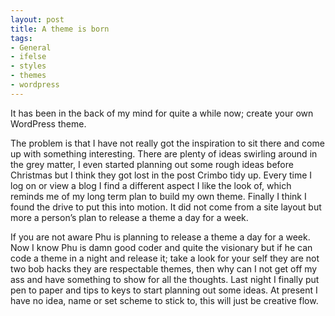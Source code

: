 ```yaml
---
layout: post
title: A theme is born
tags:
- General
- ifelse
- styles
- themes
- wordpress
---
```



It has been in the back of my mind for quite a while now; create your own WordPress theme.

The problem is that I have not really got the inspiration to sit there and come up with something interesting. There are plenty of ideas swirling around in the grey matter, I even started planning out some rough ideas before Christmas but I think they got lost in the post Crimbo tidy up.
Every time I log on or view a blog I find a different aspect I like the look of, which reminds me of my long term plan to build my own theme. Finally I think I found the drive to put this into motion. It did not come from a site layout but more a person’s plan to release a theme a day for a week.

If you are not aware Phu is planning to release a theme a day for a week. Now I know Phu is damn good coder and quite the visionary but if he can code a theme in a night and release it; take a look for your self they are not two bob hacks they are respectable themes, then why can I not get off my ass and have something to show for all the thoughts.
Last night I finally put pen to paper and tips to keys to start planning out some ideas. At present I have no idea, name or set scheme to stick to, this will just be creative flow.
